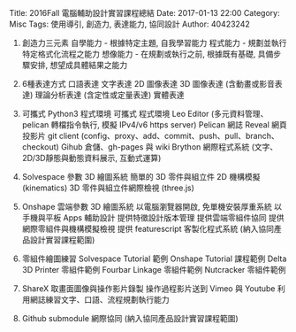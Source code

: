 Title: 2016Fall 電腦輔助設計實習課程總結
Date: 2017-01-13 22:00
Category: Misc
Tags: 使用導引, 創造力, 表達能力, 協同設計
Author: 40423242


1. 創造力三元素
自學能力 - 根據特定主題, 自我學習能力
程式能力 - 規劃並執行特定格式化流程之能力
想像能力 - 在規劃或執行之前, 根據既有基礎, 具備步驟安排, 想望成具體結果之能力

2. 6種表達方式
口語表達
文字表達
2D 圖像表達
3D 圖像表達 (含動畫或影音表達)
理論分析表達 (含定性或定量表達)
實體表達

3. 可攜式 Python3 程式環境
可攜式
程式環境
Leo Editor (多元資料管理、pelican 轉檔指令執行, 模擬 IPv4/v6 https server)
Pelican 網誌
Reveal 網頁投影片
git client (config、proxy、add、commit、push、pull、branch、checkout)
Gihub 倉儲、gh-pages 與 wiki
Brython 網際程式系統 (文字、2D/3D靜態與動態資料展示, 互動式運算)

4. Solvespace 參數 3D 繪圖系統
簡單的 3D 零件與組立件
2D 機構模擬 (kinematics)
3D 零件與組立件網際檢視 (three.js)

5. Onshape 雲端參數 3D 繪圖系統
以電腦瀏覽器開啟, 免單機安裝厚重系統
以手機與平板 Apps 輔助設計
提供特徵設計版本管理
提供雲端零組件協同
提供網際零組件與機構模擬檢視
提供 featurescript 客製化程式系統 (納入協同產品設計實習課程範圍)

6. 零組件繪圖練習
Solvespace Tutorial 範例
Onshape Tutorial 課程範例
Delta 3D Printer 零組件範例
Fourbar Linkage 零組件範例
Nutcracker 零組件範例

7. ShareX 取畫面圖像與操作影片錄製
操作過程影片送到 Vimeo 與 Youtube
利用網誌練習文字、口語、流程規劃執行能力

8. Github submodule 網際協同 (納入協同產品設計實習課程範圍)


